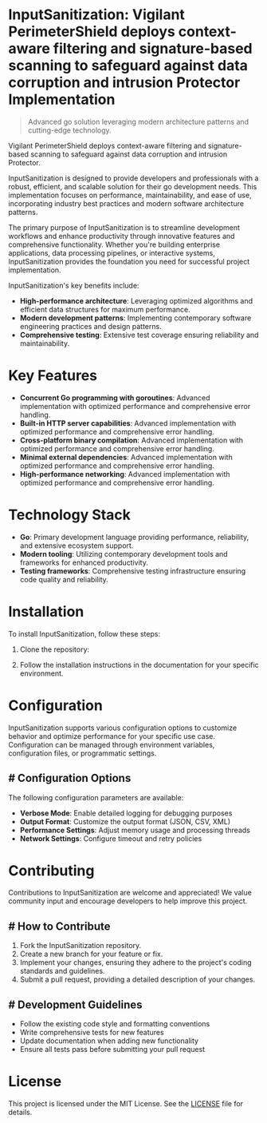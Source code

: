 <!-- fallback_InputSanitization_20250810003724_61496 -->

# InputSanitization: Vigilant PerimeterShield deploys context-aware filtering and signature-based scanning to safeguard against data corruption and intrusion Protector Implementation
> Advanced go solution leveraging modern architecture patterns and cutting-edge technology.

Vigilant PerimeterShield deploys context-aware filtering and signature-based scanning to safeguard against data corruption and intrusion Protector.

InputSanitization is designed to provide developers and professionals with a robust, efficient, and scalable solution for their go development needs. This implementation focuses on performance, maintainability, and ease of use, incorporating industry best practices and modern software architecture patterns.

The primary purpose of InputSanitization is to streamline development workflows and enhance productivity through innovative features and comprehensive functionality. Whether you're building enterprise applications, data processing pipelines, or interactive systems, InputSanitization provides the foundation you need for successful project implementation.

InputSanitization's key benefits include:

* **High-performance architecture**: Leveraging optimized algorithms and efficient data structures for maximum performance.
* **Modern development patterns**: Implementing contemporary software engineering practices and design patterns.
* **Comprehensive testing**: Extensive test coverage ensuring reliability and maintainability.

# Key Features

* **Concurrent Go programming with goroutines**: Advanced implementation with optimized performance and comprehensive error handling.
* **Built-in HTTP server capabilities**: Advanced implementation with optimized performance and comprehensive error handling.
* **Cross-platform binary compilation**: Advanced implementation with optimized performance and comprehensive error handling.
* **Minimal external dependencies**: Advanced implementation with optimized performance and comprehensive error handling.
* **High-performance networking**: Advanced implementation with optimized performance and comprehensive error handling.

# Technology Stack

* **Go**: Primary development language providing performance, reliability, and extensive ecosystem support.
* **Modern tooling**: Utilizing contemporary development tools and frameworks for enhanced productivity.
* **Testing frameworks**: Comprehensive testing infrastructure ensuring code quality and reliability.

# Installation

To install InputSanitization, follow these steps:

1. Clone the repository:


2. Follow the installation instructions in the documentation for your specific environment.

# Configuration

InputSanitization supports various configuration options to customize behavior and optimize performance for your specific use case. Configuration can be managed through environment variables, configuration files, or programmatic settings.

## # Configuration Options

The following configuration parameters are available:

* **Verbose Mode**: Enable detailed logging for debugging purposes
* **Output Format**: Customize the output format (JSON, CSV, XML)
* **Performance Settings**: Adjust memory usage and processing threads
* **Network Settings**: Configure timeout and retry policies

# Contributing

Contributions to InputSanitization are welcome and appreciated! We value community input and encourage developers to help improve this project.

## # How to Contribute

1. Fork the InputSanitization repository.
2. Create a new branch for your feature or fix.
3. Implement your changes, ensuring they adhere to the project's coding standards and guidelines.
4. Submit a pull request, providing a detailed description of your changes.

## # Development Guidelines

* Follow the existing code style and formatting conventions
* Write comprehensive tests for new features
* Update documentation when adding new functionality
* Ensure all tests pass before submitting your pull request

# License

This project is licensed under the MIT License. See the [LICENSE](https://github.com/laurindoisaac/InputSanitization/blob/main/LICENSE) file for details.
